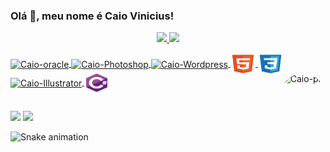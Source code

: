 

<!--
**CaioCoia/CaioCoia** is a ✨ _special_ ✨ repository because its `README.md` (this file) appears on your GitHub profile.

Here are some ideas to get you started:

- 🔭 Estou trabalhando numa loja de brinquedos...
- 🌱 Estou estudando Sistema da Informação na Universidade 9 de Julho...
- 🤔 Estou a procura de estágio...
-->

### Olá 👋, meu nome é Caio Vinicius!
<div align="center">
  <a href="https://github.com/CaioCoia">
  <img height="180em" src="https://github-readme-stats.vercel.app/api?username=CaioCoia&show_icons=f&theme=tokyonight&include_all_commits=true&count_private=true"/>
  <img height="180em" src="https://github-readme-stats.vercel.app/api/top-langs/?username=CaioCoia&layout=compact&langs_count=7&theme=tokyonight"/>
</div>
  
<div style="display: inline_block"><br>
  <img align="center" alt="Caio-oracle" height="30" width="40" src="https://cdn.jsdelivr.net/gh/devicons/devicon/icons/oracle/oracle-original.svg">
  <img align="center" alt="Caio-Photoshop" height="30" width="40" src="https://cdn.jsdelivr.net/gh/devicons/devicon/icons/photoshop/photoshop-plain.svg">
  <img align="center" alt="Caio-Wordpress" height="30" width="40" src="https://cdn.jsdelivr.net/gh/devicons/devicon/icons/wordpress/wordpress-original.svg">
  <img align="center" alt="Caio-HTML" height="30" width="40" src="https://raw.githubusercontent.com/devicons/devicon/master/icons/html5/html5-original.svg">
  <img align="center" alt="Caio-CSS" height="30" width="40" src="https://raw.githubusercontent.com/devicons/devicon/master/icons/css3/css3-original.svg">
  <img align="center" alt="Caio-Illustrator" height="30" width="40" src="https://cdn.jsdelivr.net/gh/devicons/devicon/icons/illustrator/illustrator-plain.svg">
  <img align="center" alt="Rafa-Csharp" height="30" width="40" src="https://raw.githubusercontent.com/devicons/devicon/master/icons/csharp/csharp-original.svg">
  <img align="right" alt="Caio-pic" height="250" style="border-radius:50px;" src="https://media.discordapp.net/attachments/921970831599484948/927957627948924938/caio_vinicius.png?width=451&height=473">
</div>
  
  ##
 
<div> 

  <a href="https://www.instagram.com/caiocoia/" target="_blank"><img src="https://img.shields.io/badge/-Instagram-%23E4405F?style=for-the-badge&logo=instagram&logoColor=white" target="_blank"></a>
  <a href="https://www.linkedin.com/in/caio-vinicus-rodrigues-araujo-costa-624520156/" target="_blank"><img src="https://img.shields.io/badge/-LinkedIn-%230077B5?style=for-the-badge&logo=linkedin&logoColor=white" target="_blank"></a> 
  
  ![Snake animation](https://github.com/CaioCoia)

 
</div>

